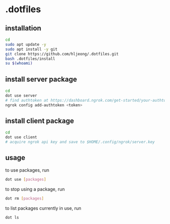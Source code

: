 # .dotfiles

## installation

```sh
cd
sudo apt update -y
sudo apt install -y git
git clone https://github.com/hljeong/.dotfiles.git
bash .dotfiles/install
su $(whoami)
```

## install server package

```sh
cd
dot use server
# find authtoken at https://dashboard.ngrok.com/get-started/your-authtoken
ngrok config add-authtoken <token>
```

## install client package

```sh
cd
dot use client
# acquire ngrok api key and save to $HOME/.config/ngrok/server.key
```

## usage

to use packages, run
```sh
dot use [packages]
```

to stop using a package, run
```sh
dot rm [packages]
```

to list packages currently in use, run
```sh
dot ls
```
